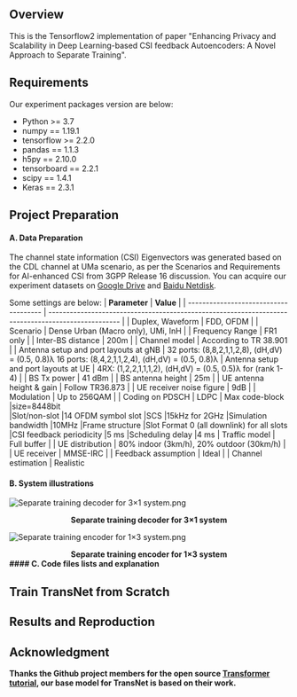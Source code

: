 ## Overview

This is the Tensorflow2 implementation of paper "Enhancing Privacy and Scalability in Deep Learning-based CSI feedback Autoencoders: A  Novel Approach to Separate Training". 
## Requirements

Our experiment packages version are below:
- Python >= 3.7
- numpy == 1.19.1
- tensorflow >= 2.2.0
- pandas == 1.1.3
- h5py == 2.10.0
- tensorboard == 2.2.1
- scipy == 1.4.1
- Keras == 2.3.1

## Project Preparation

#### A. Data Preparation

The channel state information (CSI) Eigenvectors was generated based on the CDL channel at  UMa scenario, as per the Scenarios and Requirements for AI-enhanced CSI from 3GPP Release 16 discussion. You can acquire our experiment datasets on [Google Drive](https://drive.google.com/drive/folders/1_lAMLk_5k1Z8zJQlTr5NRnSD6ACaNRtj?usp=sharing) and [Baidu Netdisk](https://pan.baidu.com/s/1Ggr6gnsXNwzD4ULbwqCmjA).

Some settings are below:
| **Parameter**                         | **Value**                                                                                          |
| ------------------------------------- | -------------------------------------------------------------------------------------------------- |
| Duplex, Waveform                      | FDD, OFDM                                                                                          |
| Scenario                              | Dense Urban (Macro only), UMi, InH                                                                 |
| Frequency Range                       | FR1 only                                                                                           |
| Inter-BS distance                     | 200m                                                                                               |
| Channel model                         | According to TR 38.901                                                                             |
| Antenna setup and port layouts at gNB | 32 ports: (8,8,2,1,1,2,8), (dH,dV) = (0.5, 0.8)λ 16 ports: (8,4,2,1,1,2,4), (dH,dV) = (0.5, 0.8)λ
| Antenna setup and port layouts at UE  | 4RX: (1,2,2,1,1,1,2), (dH,dV) = (0.5, 0.5)λ for (rank 1-4)                                         |
| BS Tx power                           | 41 dBm                                                                                             |
| BS antenna height                     | 25m                                                                                                |
| UE antenna height & gain              | Follow TR36.873                                                                                    |
| UE receiver noise figure              | 9dB                                                                                                |
| Modulation                            | Up to 256QAM                                                                                       |
| Coding on PDSCH                       | LDPC
| Max code-block                        |size=8448bit  
|Slot/non-slot                          |14 OFDM symbol slot
|SCS                                    |15kHz for 2GHz
|Simulation bandwidth                   |10MHz
|Frame structure                        |Slot Format 0 (all downlink) for all slots
|CSI feedback periodicity               |5 ms
|Scheduling delay                       |4 ms
| Traffic model                         | Full buffer                                                                                        |
| UE distribution                       | 80% indoor (3km/h), 20% outdoor (30km/h)                                                           |
| UE receiver                           | MMSE-IRC                                                                                           |
| Feedback assumption                   | Ideal                                                                                              |
| Channel estimation                    | Realistic

#### B. System illustrations
![Separate training decoder for 3×1 system.png](https://github.com/xls318027/CSI-Separate-training/blob/a1eb15aa653c8280666afeaad82e33d29ade33cc/Separate%20training%20decoder%20for%203%C3%971%20system.png)

<center><b>Separate training decoder for 3×1 system</b></center>
  
![Separate training encoder for 1×3 system.png](https://github.com/xls318027/CSI-Separate-training/blob/ca494729b3de4e39d64bbd0553b1e86897a30172/Separate%20training%20encoder%20for%201%C3%973%20system.png)
<center> <b>Separate training encoder for 1×3 system<b> </center>
#### C. Code files lists and explanation



## Train TransNet from Scratch


## Results and Reproduction




## Acknowledgment



Thanks  the Github project members for the open source [Transformer tutorial](https://github.com/datawhalechina/Learn-NLP-with-Transformers), our base model for TransNet is based on their work.
